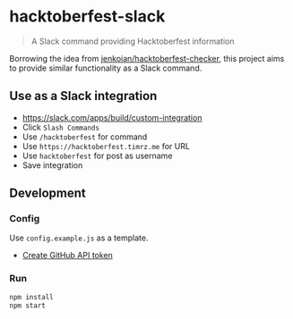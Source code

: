 # hacktoberfest-slack
> A Slack command providing Hacktoberfest information

Borrowing the idea from [jenkoian/hacktoberfest-checker](https://github.com/jenkoian/hacktoberfest-checker), this project aims to provide similar functionality as a Slack command.

## Use as a Slack integration

* https://slack.com/apps/build/custom-integration
* Click `Slash Commands`
* Use `/hacktoberfest` for command
* Use `https://hacktoberfest.timrz.me` for URL
* Use `hacktoberfest` for post as username
* Save integration

## Development

### Config

Use `config.example.js` as a template.

* [Create GitHub API token](https://github.com/blog/1509-personal-api-tokens)

### Run

```sh
npm install
npm start
```

